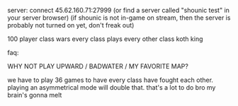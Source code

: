 server: connect 45.62.160.71:27999 (or find a server called "shounic test" in your server browser) (if shounic is not in-game on stream, then the server is probably not turned on yet, don't freak out)


100 player class wars
every class plays every other class
koth king


faq:


WHY NOT PLAY UPWARD / BADWATER / MY FAVORITE MAP?

we have to play 36 games to have every class have fought each other. playing an asymmetrical mode will double that. that's a lot to do bro my brain's gonna melt
